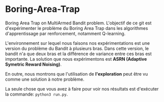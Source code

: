 # Boring-Area-Trap



Boring Area Trap on MultiArmed Bandit problem.
L'objectif de ce git est d'expérimenter le problème du Boring Area Trap dans les algorithmes d'apprentissage par renforcement, notamment Q-learning. 

L'environnement sur lequel nous faisons nos expérimentations est une version du problème du Bandit à plusieurs bras.
Dans cette version, le bandit n'a que deux bras et la différence de variance entre ces bras est importante. La solution que nous expérimentons est **ASRN (Adaptive Symetric Reward Noising)**.

En outre, nous montrons que l'utilisation de **l'exploration** peut être vu comme une solution à notre problème.

La seule chose que vous avez à faire pour voir nos résultats est d'exécuter la commande: 
 ``` python3 run.py ```.
